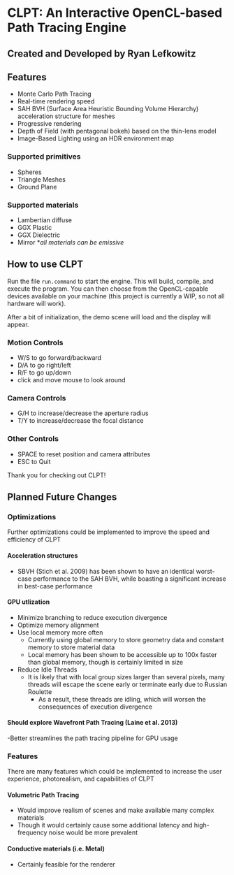 # CLPT: An Interactive OpenCL-based Path Tracing Engine
## Created and Developed by Ryan Lefkowitz


## Features
- Monte Carlo Path Tracing
- Real-time rendering speed
- SAH BVH (Surface Area Heuristic Bounding Volume Hierarchy) acceleration structure for meshes
- Progressive rendering
- Depth of Field (with pentagonal bokeh) based on the thin-lens model
- Image-Based Lighting using an HDR environment map

### Supported primitives
- Spheres
- Triangle Meshes
- Ground Plane

### Supported materials
- Lambertian diffuse
- GGX Plastic
- GGX Dielectric
- Mirror
\**all materials can be emissive*


## How to use CLPT
Run the file `run.command` to start the engine. This will build, compile, and execute the program. You can then choose from the OpenCL-capable devices available on your machine (this project is currently a WIP, so not all hardware will work). 

After a bit of initialization, the demo scene will load and the display will appear.

### Motion Controls
- W/S to go forward/backward
- D/A to go right/left
- R/F to go up/down
- click and move mouse to look around

### Camera Controls
- G/H to increase/decrease the aperture radius
- T/Y to increase/decrease the focal distance

### Other Controls
- SPACE to reset position and camera attributes
- ESC to Quit

Thank you for checking out CLPT!


## Planned Future Changes

### Optimizations
Further optimizations could be implemented to improve the speed and efficiency of CLPT
#### Acceleration structures
- SBVH (Stich et al. 2009) has been shown to have an identical worst-case performance to the SAH BVH, while boasting a significant increase in best-case performance
#### GPU utlization
- Minimize branching to reduce execution divergence
- Optimize memory alignment
- Use local memory more often
  - Currently using global memory to store geometry data and constant memory to store material data
  - Local memory has been shown to be accessible up to 100x faster than global memory, though is certainly limited in size
- Reduce Idle Threads
  - It is likely that with local group sizes larger than several pixels, many threads will escape the scene early or terminate early due to Russian Roulette
    - As a result, these threads are idling, which will worsen the consequences of execution divergence
#### Should explore Wavefront Path Tracing (Laine et al. 2013)
-Better streamlines the path tracing pipeline for GPU usage

### Features
There are many features which could be implemented to increase the user experience, photorealism, and capabilities of CLPT
#### Volumetric Path Tracing
- Would improve realism of scenes and make available many complex materials
- Though it would certainly cause some additional latency and high-frequency noise would be more prevalent
#### Conductive materials (i.e. Metal)
- Certainly feasible for the renderer
